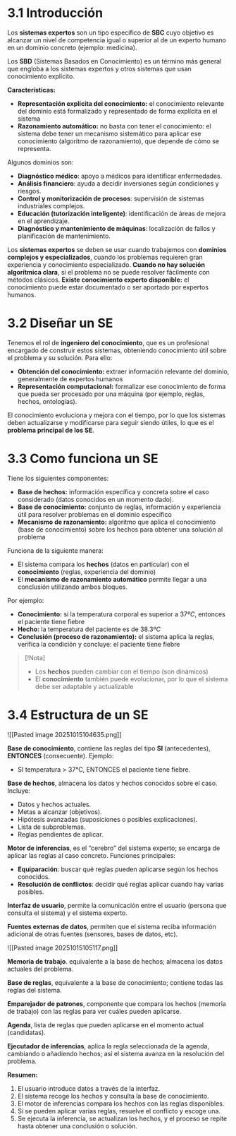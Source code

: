 # 3.1 Introducción
Los **sistemas expertos** son un tipo específico de **SBC** cuyo objetivo es alcanzar un nivel de competencia igual o superior al de un experto humano en un dominio concreto (ejemplo: medicina).

Los **SBD** (Sistemas Basados en Conocimiento) es un término más general que engloba a los sistemas expertos y otros sistemas que usan conocimiento explícito.

**Características:**
- **Representación explícita del conocimiento:** el conocimiento relevante del dominio está formalizado y representado de forma explícita en el sistema
- **Razonamiento automático:** no basta con tener el conocimiento: el sistema debe tener un mecanismo sistemático para aplicar ese conocimiento (algoritmo de razonamiento), que depende de cómo se representa.

Algunos dominios son:
- **Diagnóstico médico**:  apoyo a médicos para identificar enfermedades.
- **Análisis financiero**:  ayuda a decidir inversiones según condiciones y riesgos.
- **Control y monitorización de procesos**:  supervisión de sistemas industriales complejos.
- **Educación (tutorización inteligente)**:  identificación de áreas de mejora en el aprendizaje.
- **Diagnóstico y mantenimiento de máquinas**:  localización de fallos y planificación de mantenimiento.

Los **sistemas expertos** se deben se usar cuando trabajemos con **dominios complejos y especializados**, cuando los problemas requieren gran experiencia y conocimiento especializado. **Cuando no hay solución algorítmica clara**, si el problema no se puede resolver fácilmente con métodos clásicos. **Existe conocimiento experto disponible:** el conocimiento puede estar documentado o ser aportado por expertos humanos.

# 3.2 Diseñar un SE
Tenemos el rol de **ingeniero del conocimiento**, que es un profesional encargado de construir estos sistemas, obteniendo conocimiento útil sobre el problema y su solución. Para ello:
- **Obtención del conocimiento:** extraer información relevante del dominio, generalmente de expertos humanos
- **Representación computacional:** formalizar ese conocimiento de forma que pueda ser procesado por una máquina (por ejemplo, reglas, hechos, ontologías).

El conocimiento evoluciona y mejora con el tiempo, por lo que los sistemas deben actualizarse y modificarse para seguir siendo útiles, lo que es el **problema principal de los SE**.

# 3.3 Como funciona un SE
Tiene los siguientes componentes:
- **Base de hechos:** información específica y concreta sobre el caso considerado (datos conocidos en un momento dado).
- **Base de conocimiento:** conjunto de reglas, información y experiencia útil para resolver problemas en el dominio específico
- **Mecanismo de razonamiento:** algoritmo que aplica el conocimiento (base de conocimiento) sobre los hechos para obtener una solución al problema

Funciona de la siguiente manera:
- El sistema compara los **hechos** (datos en particular) con el **conocimiento** (reglas, experiencia del dominio)
- El **mecanismo de razonamiento automático** permite llegar a una conclusión utilizando ambos bloques.

Por ejemplo:
- **Conocimiento:** si la temperatura corporal es superior a $37ºC$, entonces el paciente tiene fiebre
- **Hecho:** la temperatura del paciente es de $38.3ºC$
- **Conclusión (proceso de razonamiento):** el sistema aplica la reglas, verifica la condición y concluye: el paciente tiene fiebre

>[!Nota]
>- Los **hechos** pueden cambiar con el tiempo (son dinámicos)
>- El **conocimiento** también puede evolucionar, por lo que el sistema debe ser adaptable y actualizable

# 3.4 Estructura de un SE
![[Pasted image 20251015104635.png]]

**Base de conocimiento**, contiene las reglas del tipo **SI** (antecedentes), **ENTONCES** (consecuente). Ejemplo: 
- SI temperatura > 37°C, ENTONCES el paciente tiene fiebre.

**Base de hechos**, almacena los datos y hechos conocidos sobre el caso. Incluye:
- Datos y hechos actuales.
- Metas a alcanzar (objetivos).
- Hipótesis avanzadas (suposiciones o posibles explicaciones).
- Lista de subproblemas.
- Reglas pendientes de aplicar.

**Motor de inferencias**, es el “cerebro” del sistema experto; se encarga de aplicar las reglas al caso concreto. Funciones principales:
- **Equiparación**: buscar qué reglas pueden aplicarse según los hechos conocidos.
- **Resolución de conflictos**: decidir qué reglas aplicar cuando hay varias posibles.

**Interfaz de usuario**, permite la comunicación entre el usuario (persona que consulta el sistema) y el sistema experto.

**Fuentes externas de datos**, permiten que el sistema reciba información adicional de otras fuentes (sensores, bases de datos, etc).


![[Pasted image 20251015105117.png]]

**Memoria de trabajo**. equivalente a la base de hechos; almacena los datos actuales del problema.

**Base de reglas**, equivalente a la base de conocimiento; contiene todas las reglas del sistema.

**Emparejador de patrones**, componente que compara los hechos (memoria de trabajo) con las reglas para ver cuáles pueden aplicarse.

**Agenda**, lista de reglas que pueden aplicarse en el momento actual (candidatas).
 
**Ejecutador de inferencias**, aplica la regla seleccionada de la agenda, cambiando o añadiendo hechos; así el sistema avanza en la resolución del problema.

**Resumen:**
1. El usuario introduce datos a través de la interfaz.
2. El sistema recoge los hechos y consulta la base de conocimiento.
3. El motor de inferencias compara los hechos con las reglas disponibles.
4. Si se pueden aplicar varias reglas, resuelve el conflicto y escoge una.
5. Se ejecuta la inferencia, se actualizan los hechos, y el proceso se repite hasta obtener una conclusión o solución.